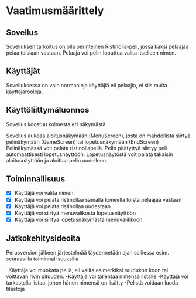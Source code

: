 # Vaatimusmäärittely

## Sovellus

Sovelluksen tarkoitus on olla perinteinen Ristinolla-peli, jossa kaksi pelaajaa pelaa toisiaan vastaan. Pelaaja voi pelin loputtua valita itselleen nimen.

## Käyttäjät

Sovelluksessa on vain normaaleja käyttäjiä eli pelaajia, ei siis muita käyttäjärooleja.

## Käyttöliittymäluonnos

Sovellus koostuu kolmesta eri näkymästä

Sovellus aukeaa aloitusnäkymään (MenuScreen), josta on mahdollista siirtyä pelinäkymään (GameScreen) tai lopetusnäkymään (EndScreen)
Pelinäkymässä voit pelata ristinollapeliä. Pelin päätyttyä siirtyy peli automaattisesti lopetusnäyttöön.
Lopetusnäytöstä voit palata takaisin aloitusnäyttöön ja aloittaa pelin uudelleen.


## Toiminnallisuus
- [x] Käyttäjä voi valita nimen.
- [x] Käyttäjä voi pelata ristinollaa samalla koneella toista pelaajaa vastaan
- [x] Käyttäjä voi pelata ristinollaa uudestaan
- [x] Käyttäjä voi siirtyä menuvalikosta lopetusnäyttöön
- [x] Käyttäjä voi siirtyä lopetusnäkymästä menuvalikkoon

## Jatkokehitysideoita
Perusversion jälkeen järjestelmää täydennetään ajan salliessa esim. seuraavilla toiminnallisuuksilla

-Käyttäjä voi muokata peliä, eli valita esimerkiksi ruudukon koon tai voittavan rivin pituuden.
-Käyttäjä voi tallentaa nimensä listalle
-Käyttäjä voi tarkastella listaa, johon hänen nimensä on lisätty
-Pelistä voidaan luoda tilastoja
